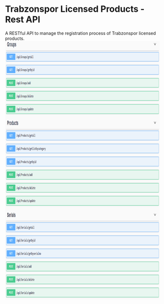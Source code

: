 # Trabzonspor Licensed Products - Rest API
A RESTful API to manage the registration process of Trabzonspor licensed products.<br/>
<img src="images/swaggerSS.png" width="1100" height="840">
